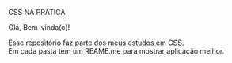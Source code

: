  CSS NA PRÁTICA<br>
 
Olá, Bem-vinda(o)!

Esse repositório faz parte dos meus estudos em CSS.<br>
Em cada pasta tem um REAME.me para mostrar aplicação melhor.
